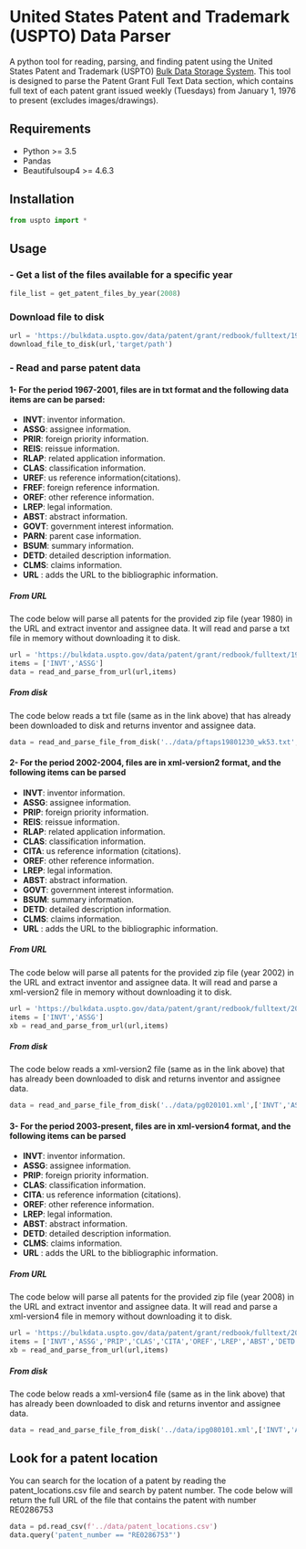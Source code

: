 # United States Patent and Trademark (USPTO) Data Parser

A python tool for reading, parsing, and finding patent using the United States Patent and Trademark (USPTO) [Bulk Data Storage System](https://bulkdata.uspto.gov/). This tool is designed to parse the Patent Grant Full Text Data section, which contains full text of each patent grant issued weekly (Tuesdays) from January 1, 1976 to present (excludes images/drawings).

## Requirements
- Python >= 3.5
- Pandas
- Beautifulsoup4 >= 4.6.3

## Installation
```python
from uspto import *
```
## Usage
### - Get a list of the files available for a specific year
```python
file_list = get_patent_files_by_year(2008)
```
### Download file to disk
```python
url = 'https://bulkdata.uspto.gov/data/patent/grant/redbook/fulltext/1999/pftaps19990406_wk14.zip'
download_file_to_disk(url,'target/path')
```
### - Read and parse patent data
#### 1- For the period 1967-2001, files are in txt format and the following data items are can be parsed:
* **INVT**: inventor information.
* **ASSG**: assignee information.
* **PRIR**: foreign priority information.
* **REIS**: reissue information.
* **RLAP**: related application information.
* **CLAS**: classification information.
* **UREF**: us reference information(citations).
* **FREF**: foreign reference information.
* **OREF**: other reference information.
* **LREP**: legal information.
* **ABST**: abstract information.
* **GOVT**: government interest information.
* **PARN**: parent case information.
* **BSUM**: summary information.
* **DETD**: detailed description information.
* **CLMS**: claims information.
* **URL** : adds the URL to the bibliographic information.

##### From URL
The code below will parse all patents for the provided zip file (year 1980) in the URL and extract inventor and assignee data. It will read and parse a txt file in memory without downloading it to disk.
```python
url = 'https://bulkdata.uspto.gov/data/patent/grant/redbook/fulltext/1980/pftaps19801230_wk53.zip'
items = ['INVT','ASSG']
data = read_and_parse_from_url(url,items)
```
##### From disk
 The code below reads a txt file (same as in the link above) that has already been downloaded to disk and returns inventor and assignee data.
```python
data = read_and_parse_file_from_disk('../data/pftaps19801230_wk53.txt',['INVT','ASSG'],'txt')
```

#### 2- For the period 2002-2004, files are in xml-version2 format, and the following items can be parsed
* **INVT**: inventor information.
* **ASSG**: assignee information.
* **PRIP**: foreign priority information.
* **REIS**: reissue information.
* **RLAP**: related application information.
* **CLAS**: classification information.
* **CITA**: us reference information (citations).
* **OREF**: other reference information.
* **LREP**: legal information.
* **ABST**: abstract information.
* **GOVT**: government interest information.
* **BSUM**: summary information.
* **DETD**: detailed description information.
* **CLMS**: claims information.
* **URL** : adds the URL to the bibliographic information.

##### From URL
The code below will parse all patents for the provided zip file (year 2002) in the URL and extract inventor and assignee data. It will read and parse a xml-version2 file in memory without downloading it to disk.
```python
url = 'https://bulkdata.uspto.gov/data/patent/grant/redbook/fulltext/2002/pg020101.zip'
items = ['INVT','ASSG']
xb = read_and_parse_from_url(url,items)
```
##### From disk
 The code below reads a xml-version2 file (same as in the link above) that has already been downloaded to disk and returns inventor and assignee data.
```python
data = read_and_parse_file_from_disk('../data/pg020101.xml',['INVT','ASSG'],'xml2')
```
#### 3-  For the period 2003-present, files are in xml-version4 format, and the following items can be parsed
* **INVT**: inventor information.
* **ASSG**: assignee information.
* **PRIP**: foreign priority information.
* **CLAS**: classification information.
* **CITA**: us reference information (citations).
* **OREF**: other reference information.
* **LREP**: legal information.
* **ABST**: abstract information.
* **DETD**: detailed description information.
* **CLMS**: claims information.
* **URL** : adds the URL to the bibliographic information.

##### From URL
The code below will parse all patents for the provided zip file (year 2008) in the URL and extract inventor and assignee data. It will read and parse a xml-version4 file in memory without downloading it to disk.
```python
url = 'https://bulkdata.uspto.gov/data/patent/grant/redbook/fulltext/2008/ipg080101.zip'
items = ['INVT','ASSG','PRIP','CLAS','CITA','OREF','LREP','ABST','DETD','CLMS','URL']
xb = read_and_parse_from_url(url,items)
```
##### From disk
The code below reads a xml-version4 file (same as in the link above) that has already been downloaded to disk and returns inventor and assignee data.
```python
data = read_and_parse_file_from_disk('../data/ipg080101.xml',['INVT','ASSG'],'xml4')
```
## Look for a patent location
You can search for the location of a patent by reading the patent_locations.csv file and search by patent number. The code below will return the full URL of the file that contains the patent with number RE0286753
```python
data = pd.read_csv(f'../data/patent_locations.csv')
data.query('patent_number == "RE0286753"')
```

